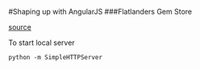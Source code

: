 #Shaping up with AngularJS
###Flatlanders Gem Store

[source](http://campus.codeschool.com/courses/shaping-up-with-angular-js)

To start local server

```
python -m SimpleHTTPServer
```
